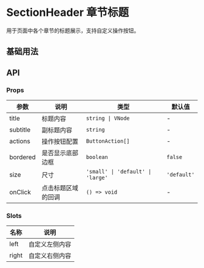 # SectionHeader 章节标题

用于页面中各个章节的标题展示，支持自定义操作按钮。

## 基础用法

<demo src="@/components/SectionHeader/demos/demo1.vue" title="基础使用" />

## API

### Props

| 参数 | 说明 | 类型 | 默认值 |
| --- | --- | --- | --- |
| title | 标题内容 | `string \| VNode` | - |
| subtitle | 副标题内容 | `string` | - |
| actions | 操作按钮配置 | `ButtonAction[]` | - |
| bordered | 是否显示底部边框 | `boolean` | `false` |
| size | 尺寸 | `'small' \| 'default' \| 'large'` | `'default'` |
| onClick | 点击标题区域的回调 | `() => void` | - |

### Slots

| 名称 | 说明 |
| --- | --- |
| left | 自定义左侧内容 |
| right | 自定义右侧内容 |
